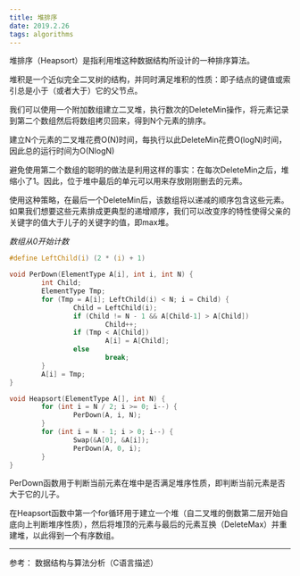 ```yaml
---
title: 堆排序
date: 2019.2.26
tags: algorithms
---
```


堆排序（Heapsort）是指利用堆这种数据结构所设计的一种排序算法。

堆积是一个近似完全二叉树的结构，并同时满足堆积的性质：即子结点的键值或索引总是小于（或者大于）它的父节点。

<!--more-->

我们可以使用一个附加数组建立二叉堆，执行数次的DeleteMin操作，将元素记录到第二个数组然后将数组拷贝回来，得到N个元素的排序。

建立N个元素的二叉堆花费O(N)时间，每执行以此DeleteMin花费O(logN)时间，因此总的运行时间为O(NlogN)

避免使用第二个数组的聪明的做法是利用这样的事实：在每次DeleteMin之后，堆缩小了1。因此，位于堆中最后的单元可以用来存放刚刚删去的元素。

使用这种策略，在最后一个DeleteMin后，该数组将以递减的顺序包含这些元素。如果我们想要这些元素排成更典型的递增顺序，我们可以改变序的特性使得父亲的关键字的值大于儿子的关键字的值，即max堆。

*数组从0开始计数*

```c
#define LeftChild(i) (2 * (i) + 1)

void PerDown(ElementType A[i], int i, int N) {
        int Child;
        ElementType Tmp;
        for (Tmp = A[i]; LeftChild(i) < N; i = Child) {
                Child = LeftChild(i);
                if (Child != N - 1 && A[Child-1] > A[Child])
                        Child++;
                if (Tmp < A[Child])
                        A[i] = A[Child];
                else
                        break;
        }
        A[i] = Tmp;
}

void Heapsort(ElementType A[], int N) {
        for (int i = N / 2; i >= 0; i--) {
                PerDown(A, i, N);
        }
        for (int i = N - 1; i > 0; i--) {
                Swap(&A[0], &A[i]);
                PerDown(A, 0, i);
        }
}
```

PerDown函数用于判断当前元素在堆中是否满足堆序性质，即判断当前元素是否大于它的儿子。

在Heapsort函数中第一个for循环用于建立一个堆（自二叉堆的倒数第二层开始自底向上判断堆序性质），然后将堆顶的元素与最后的元素互换（DeleteMax）并重建堆，以此得到一个有序数组。

---
参考：
数据结构与算法分析（C语言描述）
